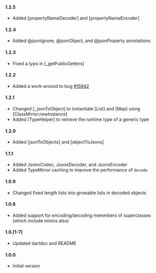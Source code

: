 #### 1.2.5
- Added [propertyNameDecoder] and [propertyNameEncoder]

#### 1.2.4
- Added @jsonIgnore, @jsonObject, and @jsonProperty annotations

#### 1.2.3
- Fixed a typo in [_getPublicGetters]

#### 1.2.2
- Added a work-around to bug [#15942](https://code.google.com/p/dart/issues/detail?id=15942)

#### 1.2.1
- Changed [_jsonToObject] to instantiate [List] and [Map] using
  [ClassMirror.newInstance]
- Added [TypeHelper] to retrieve the runtime type of a generic type

#### 1.2.0
- Added [jsonToObjects] and [objectToJsons]
   
#### 1.1.1
- Added JsonxCodec, JsonxDecoder, and JsonxEncoder
-	Added TypeMirror caching to improve the performance of `decode`

#### 1.0.9
-	Changed fixed length lists into growable lists in decoded objects

#### 1.0.8
-	Added support for encoding/decoding memmbers of superclasses (which
	include mixins also)

#### 1.0.[1-7]
-	Updated dartdoc and README

#### 1.0.0
-	Initial version